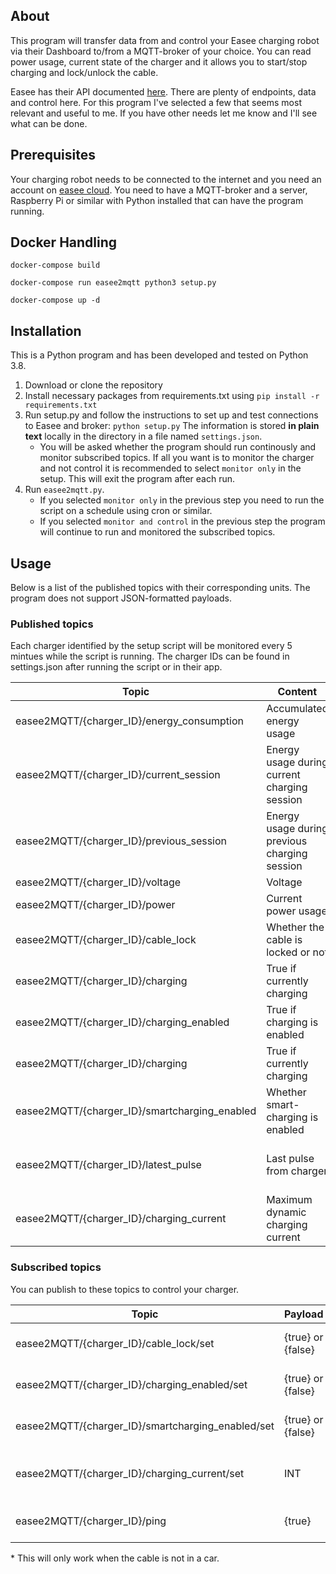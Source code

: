## About
This program will transfer data from and control your Easee charging robot via their Dashboard to/from a MQTT-broker of your choice. You can read power usage, current state of the charger and it allows you to start/stop charging and lock/unlock the cable.

Easee has their API documented [here](https://developer.easee.cloud/reference/post_api-accounts-token). There are plenty of endpoints, data and control here. For this program I've selected a few that seems most relevant and useful to me. If you have other needs let me know and I'll see what can be done.


## Prerequisites
Your charging robot needs to be connected to the internet and you need an account on [easee cloud](https://easee.cloud/). You need to have a MQTT-broker and a server, Raspberry Pi or similar with Python installed that can have the program running.

## Docker Handling

`docker-compose build`

`docker-compose run easee2mqtt python3 setup.py`

`docker-compose up -d`

## Installation
This is a Python program and has been developed and tested on Python 3.8. 

1. Download or clone the repository
2. Install necessary packages from requirements.txt using `pip install -r requirements.txt`
3. Run setup.py and follow the instructions to set up and test connections to Easee and broker: `python setup.py` The information is stored **in plain text** locally in the directory in a file named `settings.json`.
   - You will be asked whether the program should run continously and monitor subscribed topics. If all you want is to monitor the charger and not control it is recommended to select `monitor only` in the setup. This will exit the program after each run.
4. Run `easee2mqtt.py`. 
   - If you selected `monitor only` in the previous step you need to run the script on a schedule using cron or similar.
   - If you selected `monitor and control` in the previous step the program will continue to run and monitored the subscribed topics.

## Usage
Below is a list of the published topics with their corresponding units. The program does not support JSON-formatted payloads. 

### Published topics
Each charger identified by the setup script will be monitored every 5 mintues while the script is running. The charger IDs can be found in settings.json after running the script or in their app.

Topic | Content | Unit
--- | --- | ---
easee2MQTT/{charger_ID}/energy_consumption | Accumulated energy usage | kWh
easee2MQTT/{charger_ID}/current_session | Energy usage during current charging session | kWh
easee2MQTT/{charger_ID}/previous_session | Energy usage during previous charging session | kWh
easee2MQTT/{charger_ID}/voltage | Voltage | V
easee2MQTT/{charger_ID}/power | Current power usage | W
easee2MQTT/{charger_ID}/cable_lock | Whether the cable is locked or not | bool
easee2MQTT/{charger_ID}/charging | True if currently charging | bool
easee2MQTT/{charger_ID}/charging_enabled | True if charging is enabled | bool
easee2MQTT/{charger_ID}/charging | True if currently charging | bool
easee2MQTT/{charger_ID}/smartcharging_enabled | Whether smart-charging is enabled | bool
easee2MQTT/{charger_ID}/latest_pulse | Last pulse from charger | Datetime (%Y-%m-%d %H:%M:%S)
easee2MQTT/{charger_ID}/charging_current | Maximum dynamic charging current | Ampere

### Subscribed topics
You can publish to these topics to control your charger. 

Topic | Payload | Description
--- | --- | ---
easee2MQTT/{charger_ID}/cable_lock/set | {true} or {false} | Locks or unlocks cable in charger*
easee2MQTT/{charger_ID}/charging_enabled/set | {true} or {false} | Enables or diables charger
easee2MQTT/{charger_ID}/smartcharging_enabled/set | {true} or {false} | Enables or diables smartcharging
easee2MQTT/{charger_ID}/charging_current/set | INT | Sets maximum charging current
easee2MQTT/{charger_ID}/ping | {true} | Force script to publish ahead of schedule

\* This will only work when the cable is not in a car.
